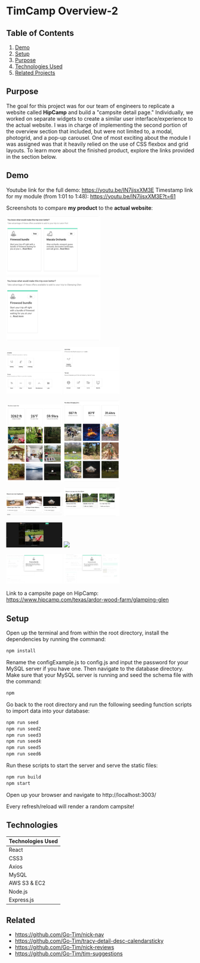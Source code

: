 # TimCamp Overview-2

## Table of Contents

1. [Demo](#Demo)
2. [Setup](#Setup)
3. [Purpose](#Purpose)
4. [Technologies Used](#Technologies)
5. [Related Projects](#Related)

## Purpose

The goal for this project was for our team of engineers to replicate a website called **HipCamp** and build a "campsite detail page." Individually, we worked on separate widgets to create a similar user interface/experience to the actual website. I was in charge of implementing the second portion of the overview section that included, but were not limited to, a modal, photogrid, and a pop-up carousel. One of most exciting about the module I was assigned was that it heavily relied on the use of CSS flexbox and grid layouts. To learn more about the finished product, explore the links provided in the section below.

## Demo

Youtube link for the full demo: https://youtu.be/IN7jjsxXM3E
Timestamp link for my module (from 1:01 to 1:48): https://youtu.be/IN7jjsxXM3E?t=61

Screenshots to compare **my product** to the **actual website**:

<p float="left">
  <img src="./screenshots/myapp1.png" width="50%">
  <img src="./screenshots/hipcamp1.png" width="50%">
</p>
<p float="left">
  <img src="./screenshots/myapp2.png" width="150">
  <img src="./screenshots/hipcamp2.png" width="150">
</p>
<p float="left">
  <img src="./screenshots/myapp3.png" width="150">
  <img src="./screenshots/hipcamp3.png" width="150">
</p>
<p float="left">
  <img src="./screenshots/myapp4.png" width="150">
  <img src="./screenshots/hipcamp4.png" width="150">
</p>
<p float="left">
  <img src="./screenshots/myapp5.png" width="150">
  <img src="./screenshots/hipcamp5.png" width="150">
</p>
<p float="left">
  <img src="./screenshots/myapp6.png" width="150">
  <img src="./screenshots/hipcamp6.png" width="150">
</p>

Link to a campsite page on HipCamp: https://www.hipcamp.com/texas/ardor-wood-farm/glamping-glen

## Setup

Open up the terminal and from within the root directory, install the dependencies by running the command:

```sh
npm install
```

Rename the configExample.js to config.js and input the password for your MySQL server if you have one. Then navigate to the database directory. Make sure that your MySQL server is running and seed the schema file with the command:

```sh
npm
```

Go back to the root directory and run the following seeding function scripts to import data into your database:

```sh
npm run seed
npm run seed2
npm run seed3
npm run seed4
npm run seed5
npm run seed6
```

Run these scripts to start the server and serve the static files:

```sh
npm run build
npm start
```

Open up your browser and navigate to http://localhost:3003/

Every refresh/reload will render a random campsite!

## Technologies

| Technologies Used |
|-------------------|
| React |
| CSS3 |
| Axios |
| MySQL |
| AWS S3 & EC2 |
| Node.js |
| Express.js |

## Related

  - https://github.com/Go-Tim/nick-nav
  - https://github.com/Go-Tim/tracy-detail-desc-calendarsticky
  - https://github.com/Go-Tim/nick-reviews
  - https://github.com/Go-Tim/tim-suggestions